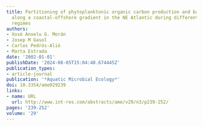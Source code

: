 ```yaml
---
title: Partitioning of phytoplanktonic organic carbon production and bacterial production
  along a coastal-offshore gradient in the NE Atlantic during different hydrographic
  regimes
authors:
- Xosé Anxelu G. Morán
- Josep M Gasol
- Carlos Pedrós-Alió
- Marta Estrada
date: '2002-01-01'
publishDate: '2024-08-05T15:04:48.674445Z'
publication_types:
- article-journal
publication: '*Aquatic Microbial Ecology*'
doi: 10.3354/ame029239
links:
- name: URL
  url: http://www.int-res.com/abstracts/ame/v29/n3/p239-252/
pages: '239-252'
volume: '29'
---
```

